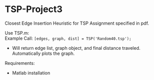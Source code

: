 # TSP-Project3
Closest Edge Insertion Heuristic for TSP
Assignment specified in pdf. 

Use TSP.m:  
Example Call:
`[edges, graph, dist] = TSP('Random40.tsp');`

- Will return edge list, graph object, and final distance traveled. Automatically plots the graph.

Requirements:
- Matlab installation
